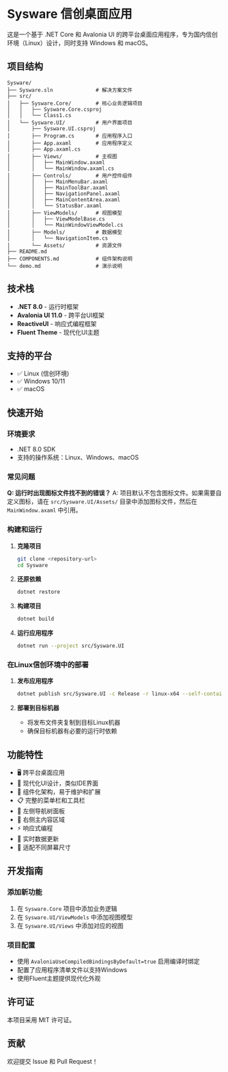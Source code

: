 # Sysware 信创桌面应用

这是一个基于 .NET Core 和 Avalonia UI 的跨平台桌面应用程序，专为国内信创环境（Linux）设计，同时支持 Windows 和 macOS。

## 项目结构

```
Sysware/
├── Sysware.sln              # 解决方案文件
├── src/
│   ├── Sysware.Core/        # 核心业务逻辑项目
│   │   ├── Sysware.Core.csproj
│   │   └── Class1.cs
│   └── Sysware.UI/          # 用户界面项目
│       ├── Sysware.UI.csproj
│       ├── Program.cs       # 应用程序入口
│       ├── App.axaml        # 应用程序定义
│       ├── App.axaml.cs
│       ├── Views/           # 主视图
│       │   ├── MainWindow.axaml
│       │   └── MainWindow.axaml.cs
│       ├── Controls/        # 用户控件组件
│       │   ├── MainMenuBar.axaml
│       │   ├── MainToolBar.axaml
│       │   ├── NavigationPanel.axaml
│       │   ├── MainContentArea.axaml
│       │   └── StatusBar.axaml
│       ├── ViewModels/      # 视图模型
│       │   ├── ViewModelBase.cs
│       │   └── MainWindowViewModel.cs
│       ├── Models/          # 数据模型
│       │   └── NavigationItem.cs
│       └── Assets/          # 资源文件
├── README.md
├── COMPONENTS.md            # 组件架构说明
└── demo.md                  # 演示说明
```

## 技术栈

- **.NET 8.0** - 运行时框架
- **Avalonia UI 11.0** - 跨平台UI框架
- **ReactiveUI** - 响应式编程框架
- **Fluent Theme** - 现代化UI主题

## 支持的平台

- ✅ Linux (信创环境)
- ✅ Windows 10/11
- ✅ macOS

## 快速开始

### 环境要求

- .NET 8.0 SDK
- 支持的操作系统：Linux、Windows、macOS

### 常见问题

**Q: 运行时出现图标文件找不到的错误？**
A: 项目默认不包含图标文件。如果需要自定义图标，请在 `src/Sysware.UI/Assets/` 目录中添加图标文件，然后在 `MainWindow.axaml` 中引用。

### 构建和运行

1. **克隆项目**
   ```bash
   git clone <repository-url>
   cd Sysware
   ```

2. **还原依赖**
   ```bash
   dotnet restore
   ```

3. **构建项目**
   ```bash
   dotnet build
   ```

4. **运行应用程序**
   ```bash
   dotnet run --project src/Sysware.UI
   ```

### 在Linux信创环境中的部署

1. **发布应用程序**
   ```bash
   dotnet publish src/Sysware.UI -c Release -r linux-x64 --self-contained
   ```

2. **部署到目标机器**
   - 将发布文件夹复制到目标Linux机器
   - 确保目标机器有必要的运行时依赖

## 功能特性

- 🖥️ 跨平台桌面应用
- 🎨 现代化UI设计，类似IDE界面
- 🧩 组件化架构，易于维护和扩展
- 📋 完整的菜单栏和工具栏
- 🌳 左侧导航树面板
- 📄 右侧主内容区域
- ⚡ 响应式编程
- 🔄 实时数据更新
- 📱 适配不同屏幕尺寸

## 开发指南

### 添加新功能

1. 在 `Sysware.Core` 项目中添加业务逻辑
2. 在 `Sysware.UI/ViewModels` 中添加视图模型
3. 在 `Sysware.UI/Views` 中添加对应的视图

### 项目配置

- 使用 `AvaloniaUseCompiledBindingsByDefault=true` 启用编译时绑定
- 配置了应用程序清单文件以支持Windows
- 使用Fluent主题提供现代化外观

## 许可证

本项目采用 MIT 许可证。

## 贡献

欢迎提交 Issue 和 Pull Request！
